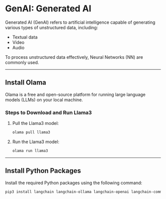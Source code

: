 # GenAI: Generated AI

Generated AI (GenAI) refers to artificial intelligence capable of generating various types of unstructured data, including:

- Textual data
- Video
- Audio

To process unstructured data effectively, Neural Networks (NN) are commonly used.

---

## Install Olama

Olama is a free and open-source platform for running large language models (LLMs) on your local machine.

### Steps to Download and Run Llama3

1. Pull the Llama3 model:
    ```bash
    olama pull llama3
    ```
2. Run the Llama3 model:
    ```bash
    olama run llama3
    ```

---

## Install Python Packages

Install the required Python packages using the following command:

```bash
pip3 install langchain langchain-ollama langchain-openai langchain-community
```